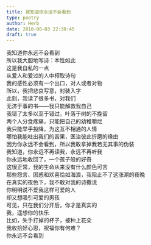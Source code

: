 ```yaml
---  
title: 我知道你永远不会看到  
type: poetry  
author: Herb  
date: 2018-08-03 22:30:45  
draft: true
---  
```

我知道你永远不会看到  
所以我大胆地写诗：本性如此  
这是我自私的一点  
从爱人和爱过的人中榨取诗句    
我的感性必须有一个出口，对人或者对物  
所以，我把悲哀写意，封装入字    
此刻，我读了很多书，对我们  
无济于事的书——我只能解救我自己  
我错了太多以至于错过，叶落于树的不挽留  
两个人分食疼痛，只能把自己的幼稚嚼烂    
我只能举手投降，为这互不相通的人情  
哪怕我能吐出我们的苦果，医治彼此折磨的缘由    
因为你永远不会看到，所以我敢拿掉我若无其事的伪装  
我知道，你永远不再读我，永远不再听我  
你永远地收回了，一个孩子般的好奇  
这很正常，我的生命从来没有什么颜色可言    
那些怨言、困惑和欢喜恰如海浪，我阻止不了这涨潮的夜晚  
在真实的夜色下，我不敢对我的诗撒谎  
你明明说不爱我这样可爱的人  
却又想吸引可爱的男孩  
可见，只在我们分开后，你才是真实的    
我，遥想你的快乐  
比如，失手打掉的杯子，被种上花朵  
我收拾好心思，祝福你有何难？  
你永远不会看到